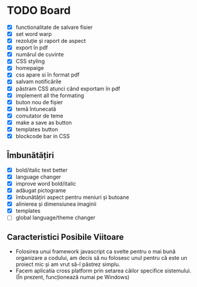 # TODO Board

- [x] functionalitate de salvare fisier
- [x] set word warp
- [x] rezoluție și raport de aspect
- [x] export în pdf
- [x] numărul de cuvinte
- [x] CSS styling
- [x] homepaige
- [x] css apare si  în format pdf
- [x] salvam notificările
- [x] păstram CSS atunci când exportam în pdf
- [x] implement all the formating
- [x] buton nou de fișier
- [x] temă întunecată
- [x] comutator de teme
- [x] make a save as button
- [x] templates button
- [x] blockcode bar in CSS

## Îmbunătățiri
- [x] bold/italic text better
- [x] language changer
- [x] improve word bold/italic
- [x] adăugat pictograme
- [x] îmbunătățiri aspect pentru meniuri și butoane
- [x] alinierea și dimensiunea imaginii
- [x] templates
- [ ] global language/theme changer

## Caracteristici Posibile Viitoare

- Folosirea unui framework javascript ca svelte pentru o mai bună organizare a codului, am decis să nu folosesc unul pentru că este un proiect mic și am vrut să-l păstrez simplu.
- Facem aplicatia cross platform prin setarea căilor specifice sistemului. (În prezent, funcționează numai pe Windows)